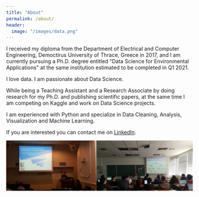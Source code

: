 ```yaml
---
title: "About"
permalink: /about/
header:
  image: "/images/data.png"
---
```


I received my diploma from the Department of Electrical and Computer Engineering, Democtirus University of Thrace, Greece in 2017, and I am currently pursuing a Ph.D. degree entitled "Data Science for Environmental Applications" at the same institution estimated to be completed in Q1 2021.

I love data. I am passionate about Data Science.

While being a Teaching Assistant and a Research Associate by doing research for my Ph.D. and publishing scientific papers, at the same time I am competing on Kaggle and work on Data Science projects.

I am experienced with Python and specialize in Data Cleaning, Analysis, Visualization and Machine Learning.

If you are interested you can contact me on [LinkedIn](https://www.linkedin.com/in/dimitrios-effrosynidis/).

<img src="images/presenting.jpg">
